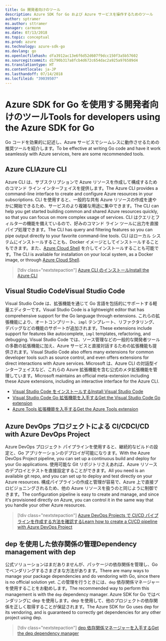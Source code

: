 ```yaml
---
title: Go 開発者向けのツール
description: Azure SDK for Go および Azure サービスを操作するためのツール
author: sptramer
ms.author: sttramer
manager: carmonm
ms.date: 07/13/2018
ms.topic: conceptual
ms.prod: azure
ms.technology: azure-sdk-go
ms.devlang: go
ms.openlocfilehash: dfa3912ac13e6f6d52d607f9dcc150f3a5b57602
ms.sourcegitcommit: d1790b317a8fcb4d672c654dac2a925a976589d4
ms.translationtype: HT
ms.contentlocale: ja-JP
ms.lasthandoff: 07/14/2018
ms.locfileid: "39039507"
---
```

# <a name="tools-for-developers-using-the-azure-sdk-for-go"></a><span data-ttu-id="cfdf4-103">Azure SDK for Go を使用する開発者向けのツール</span><span class="sxs-lookup"><span data-stu-id="cfdf4-103">Tools for developers using the Azure SDK for Go</span></span>

<span data-ttu-id="cfdf4-104">Go コードを効果的に記述し、Azure サービスでシームレスに動作させるための推奨ツールを紹介します。</span><span class="sxs-lookup"><span data-stu-id="cfdf4-104">To be effective at writing Go code and have it work seamlessly with Azure services, here are some recommended tools.</span></span>

## <a name="azure-cli"></a><span data-ttu-id="cfdf4-105">Azure CLI</span><span class="sxs-lookup"><span data-stu-id="cfdf4-105">Azure CLI</span></span>

<span data-ttu-id="cfdf4-106">Azure CLI は、サブスクリプションで Azure リソースを作成して構成するためのコマンド ライン インターフェイスを提供します。</span><span class="sxs-lookup"><span data-stu-id="cfdf4-106">The Azure CLI provides a command-line interface to create and configure Azure resources in your subscriptions.</span></span> <span data-ttu-id="cfdf4-107">CLI を使用すると、一般的な共有 Azure リソースの作成を速やかに開始できるため、サービスのより複雑な用途に集中できます。</span><span class="sxs-lookup"><span data-stu-id="cfdf4-107">The CLI can help you get started building common and shared Azure resources quickly, so that you can focus on more complex usage of services.</span></span> <span data-ttu-id="cfdf4-108">CLI はクエリとフィルターの機能を備えているので、好みのコマンド ライン ツールに出力を直接パイプ処理できます。</span><span class="sxs-lookup"><span data-stu-id="cfdf4-108">The CLI has query and filtering features so you can pipe output directly to your favorite command-line tools.</span></span> <span data-ttu-id="cfdf4-109">CLI はローカル システムにインストールすることも、Docker イメージとしてインストールすることもできます。また、[Azure Cloud Shell](https://docs.microsoft.com/azure/cloud-shell/overview) を介してインストールすることも可能です。</span><span class="sxs-lookup"><span data-stu-id="cfdf4-109">The CLI is available for installation on your local system, as a Docker image, or through [Azure Cloud Shell](https://docs.microsoft.com/azure/cloud-shell/overview).</span></span>

> [!div class="nextstepaction"]
> [<span data-ttu-id="cfdf4-110">Azure CLI のインストール</span><span class="sxs-lookup"><span data-stu-id="cfdf4-110">Install the Azure CLI</span></span>](/cli/azure/install-azure-cli)

## <a name="visual-studio-code"></a><span data-ttu-id="cfdf4-111">Visual Studio Code</span><span class="sxs-lookup"><span data-stu-id="cfdf4-111">Visual Studio Code</span></span>

<span data-ttu-id="cfdf4-112">Visual Studio Code は、拡張機能を通じて Go 言語を包括的にサポートする軽量エディターです。</span><span class="sxs-lookup"><span data-stu-id="cfdf4-112">Visual Studio Code is a lightweight editor that has comprehensive support for the Go language through extensions.</span></span> <span data-ttu-id="cfdf4-113">これらの拡張機能により、オートコンプリート、`impl` テンプレート、リファクタリング、デバッグなどの機能のサポートが追加されます。</span><span class="sxs-lookup"><span data-stu-id="cfdf4-113">These extensions include support for features like autocomplete, `impl` templates, refactoring, and debugging.</span></span> <span data-ttu-id="cfdf4-114">Visual Studio Code では、ソース管理などの一般的な開発者ツールの多数の拡張機能に加え、Azure サービスと直接対話するための拡張機能も提供されます。</span><span class="sxs-lookup"><span data-stu-id="cfdf4-114">Visual Studio Code also offers many extensions for common developer tools such as source control, and even offers extensions for direct interactions with Azure services.</span></span> <span data-ttu-id="cfdf4-115">Microsoft は、Azure CLI の対話型インターフェイスなど、これらの Azure 拡張機能を含む公式のメタ拡張機能を管理しています。</span><span class="sxs-lookup"><span data-stu-id="cfdf4-115">Microsoft maintains an official meta-extension including these Azure extensions, including an interactive interface for the Azure CLI.</span></span>

* [<span data-ttu-id="cfdf4-116">Visual Studio Code をインストールする</span><span class="sxs-lookup"><span data-stu-id="cfdf4-116">Install Visual Studio Code</span></span>](https://code.visualstudio.com/Download)
* [<span data-ttu-id="cfdf4-117">Visual Studio Code Go 拡張機能を入手する</span><span class="sxs-lookup"><span data-stu-id="cfdf4-117">Get the Visual Studio Code Go extension</span></span>](https://code.visualstudio.com/docs/languages/go)
* [<span data-ttu-id="cfdf4-118">Azure Tools 拡張機能を入手する</span><span class="sxs-lookup"><span data-stu-id="cfdf4-118">Get the Azure Tools extension</span></span>](https://marketplace.visualstudio.com/items?itemName=ms-vscode.vscode-azureextensionpack)

## <a name="cicd-with-azure-devops-project"></a><span data-ttu-id="cfdf4-119">Azure DevOps プロジェクトによる CI/CD</span><span class="sxs-lookup"><span data-stu-id="cfdf4-119">CI/CD with Azure DevOps Project</span></span>

<span data-ttu-id="cfdf4-120">Azure DevOps プロジェクト パイプラインを使用すると、継続的なビルドの設定と、Go アプリケーションのデプロイが可能になります。</span><span class="sxs-lookup"><span data-stu-id="cfdf4-120">With the Azure DevOps Project pipeline, you can set up a continuous build and deploy for your Go applications.</span></span> <span data-ttu-id="cfdf4-121">使用可能な Git リポジトリさえあれば、Azure リソースのデプロイとテストを直接設定することができます。</span><span class="sxs-lookup"><span data-stu-id="cfdf4-121">All you need is an available git repo, and you can set up to deploy and test directly on your Azure resources.</span></span> <span data-ttu-id="cfdf4-122">構成パイプラインの作成と管理が容易で、Azure 上で直接プロビジョニングされるため、他の Azure リソースを扱うのと同じように制御できます。</span><span class="sxs-lookup"><span data-stu-id="cfdf4-122">The configuration pipeline is easy to create and manage, and since it's provisioned directly on Azure, you can control it in the same way that you handle your other Azure resources.</span></span>

> [!div class="nextstepaction"]
> [<span data-ttu-id="cfdf4-123">Azure DevOps Projects で CI/CD パイプラインを作成する方法を確認する</span><span class="sxs-lookup"><span data-stu-id="cfdf4-123">Learn how to create a CI/CD pipeline with Azure DevOps Project</span></span>](/devops-project/azure-devops-project-go)

## <a name="dependency-management-with-dep"></a><span data-ttu-id="cfdf4-124">dep を使用した依存関係の管理</span><span class="sxs-lookup"><span data-stu-id="cfdf4-124">Dependency management with dep</span></span>

<span data-ttu-id="cfdf4-125">公式ソリューションはまだありませんが、パッケージの依存関係を管理し、Go でベンダリングするさまざまな方法があります。</span><span class="sxs-lookup"><span data-stu-id="cfdf4-125">There are many ways to manage your package dependencies and do vendoring with Go, since there is no official solution yet.</span></span> <span data-ttu-id="cfdf4-126">この管理を行うときには、`dep` 依存関係マネージャーを使用することをお勧めします。</span><span class="sxs-lookup"><span data-stu-id="cfdf4-126">The recommended way to perform this management is with the `dep` dependency manager.</span></span> <span data-ttu-id="cfdf4-127">Azure SDK for Go ではベンダリングに dep を使用します。dep を使用して、他のプロジェクトの依存関係を正しく取得することが保証されます。</span><span class="sxs-lookup"><span data-stu-id="cfdf4-127">The Azure SDK for Go uses dep for its vendoring, and is guaranteed to correctly get dependencies for any other project using dep.</span></span>

> [!div class="nextstepaction"]
> [<span data-ttu-id="cfdf4-128">dep 依存関係マネージャーを入手する</span><span class="sxs-lookup"><span data-stu-id="cfdf4-128">Get the dep dependency manager</span></span>](https://github.com/golang/dep)
